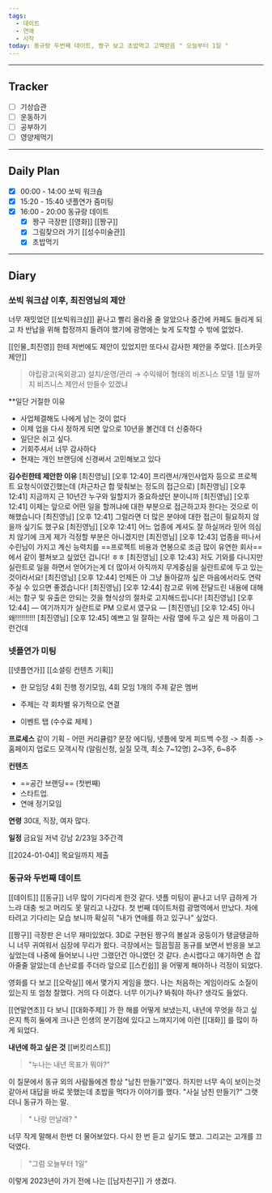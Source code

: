 ```yaml
---
tags:
  - 데이트
  - 연애
  - 시작
today: 동규랑 두번째 데이트, 짱구 보고 초밥먹고 고백받음 " 오늘부터 1일 "
---
```

---
## Tracker

- [ ] 기상습관
- [ ] 운동하기
- [ ] 공부하기
- [ ] 영양제먹기

---
## Daily Plan

- [x] 00:00 - 14:00 쏘빅 워크숍
- [x] 15:20 - 15:40 넷플연가 줌미팅
- [x] 16:00 - 20:00 동규랑 데이트
	- [x] 짱구 극장판 [[영화]] [[짱구]]
	- [x] 그림찾으러 가기 [[성수미술관]]
	- [X] 초밥먹기

---
## Diary

### 쏘빅 워크샵 이후, 최진영님의 제안
너무 재밋었던 [[쏘빅워크샵]] 끝나고 빨리 올라올 줄 알았으나 중간에 카페도 들리게 되고 차 반납을 위해 합정까지 들려야 했기에 광명에는 늦게 도착할 수 밖에 없었다. 

[[인물_최진영]] 한테 저번에도 제안이 있었지만 또다시 감사한 제안을 주었다. [[스카웃제안]]

>야립광고(옥외광고) 설치/운영/관리 → 수익쉐어 형태의 비즈니스 모델
>1월 말까지 비즈니스 제안서 만들수 있겠냐

**일단 거절한 이유
- 사업체결해도 나에게 남는 것이 없다
- 이제 업을 다시 정하게 되면 앞으로 10년을 볼건데 더 신중하다
- 일단은 쉬고 싶다.
- 기회주셔서 너무 감사하다
- 현재는 개인 브랜딩에 신경써서 고민해보고 있다

**김수린한테 제안한 이유**
[최진영님] [오후 12:40] 프리랜서/개인사업자 등으로 프로젝트 요청식이였긴했는데
(차근차근 합 맞춰보는 정도의 접근으로)
[최진영님] [오후 12:41] 지금까지 근 10년간 누구와 일할지가 중요하셨던 분이니까
[최진영님] [오후 12:41] 이제는 앞으로 어떤 일을 할꺼냐에 대한 부분으로 접근하고자 한다는 것으로 이해했습니다
[최진영님] [오후 12:41] 그럴라면 더 많은 분야에 대한 접근이 필요하지 않을까 싶기도 했구요
[최진영님] [오후 12:41] 어느 업종에 계셔도 잘 하실꺼라 믿어 의심치 않기에 크게 제가 걱정할 부분은 아니겠지만
[최진영님] [오후 12:43] 업종을 떠나서 수린님이 가지고 계신 능력치를 ==프로젝트 비용과 연봉으로 조금 많이 유연한 회사==에서 같이 펼쳐보고 싶었던 겁니다! ㅎㅎ
[최진영님] [오후 12:43] 저도 기와를 다니지만 실란트로 일을 하면서 얻어가는게 더 많아서 아직까지 무게중심을 실란트로에 두고 있는 것이라서요!
[최진영님] [오후 12:44] 언제든 아 그냥 돌아갈까 싶은 마음에서라도 연락주실 수 있으면 좋겠습니다!
[최진영님] [오후 12:44] 참고로 위에 전달드린 내용에 대해서는 함구 및 유출은 안되는 것을 형식상의 절차로 고지해드립니다!
[최진영님] [오후 12:44] — 여기까지가 실란트로 PM 으로서 였구요 —
[최진영님] [오후 12:45] 아니 왜!!!!!!!!!!
[최진영님] [오후 12:45] 예쁘고 일 잘하는 사람 옆에 두고 싶은 제 마음이 그런건데


### 넷플연가 미팅
[[넷플연가]] [[소셜링 컨텐츠 기획]] 
- 한 모임당 4회 진행 정기모임, 4회 모임 1개의 주제 같은 멤버 
- 주제는 각 회차별 유기적으로 연결 

- 이벤트 탭  (수수료 체제 )

**프로세스**
같이 기획 - 어떤 커리큘럼?
문장 에디팅, 넷플에 맞게 피드백
수정 -> 최종 -> 홈페이지 업로드 
모객시작 (알림신청, 실질 모객, 최소 7~12명) 2~3주, 6~8주

**컨텐츠**
- ==공간 브랜딩== (첫번째)
- 스타트업. 
- 연애 정기모임 

**연령**
30대, 직장, 여자 많다. 

**일정**
금요일 저녁 강남 2/23일 3주간격

[[2024-01-04]] 목요일까지 제출


### 동규와 두번째 데이트
[[데이트]] [[동규]]
너무 많이 기다리게 한것 같다. 
넷플 미팅이 끝나고 너무 급하게 가느랴 대충 씻고 머리도 못 말리고 나갔다. 
첫 번째 데이트처럼 광명역에서 만났다.
차에 타려고 기다리는 모습 보니까 확실히 "내가 연애를 하고 있구나" 싶었다. 

[[짱구]] 극장판 은 너무 재미있었다. 
3D로 구현된 짱구의 볼살과 궁둥이가 탱글탱글하니 너무 귀여워서 심장에 무리가 왔다. 
극장에서는 힐끔힐끔 동규를 보면서 반응을 보고 싶었는데 
나중에 들어보니 나만 그랬던건 아니였던 것 같다. 
손시렵다고 얘기하면 손 잡아줄줄 알았는데 손난로를 주더라
앞으로 [[스킨쉽]] 을 어떻게 해야하나 걱정이 되었다.

영화를 다 보고 [[오락실]] 에서 몇가지 게임을 했다.
나는 처음하는 게임이라도 소질이 있는지 또 엄청 잘했다. 거의 다 이겼다.
너무 이기나? 봐줘야 하나? 생각도 들었다.

[[연말연초]] 다 보니 [[대화주제]] 가 한 해를 어떻게 보냈는지, 내년에 무엇을 하고 싶은지
특히 둘에게 크나큰 인생의 분기점에 있다고 느껴지기에 이런 [[대화]] 를 많이 하게 되었다. 

**내년에 하고 싶은 것** 
[[버킷리스트]]

>"누나는 내년 목표가 뭐야?"

이 질문에서 동규 외의 사람들에겐 항상 "남친 만들기"였다.
하지만 너무 속이 보이는것 같아서 대답을 바로 못했는데 
초밥을 먹다가 이야기를 했다. 
"사실 남친 만들기?"
그랫더니 동규가 하는 말.

>" 나랑 만날래? "

너무 작게 말해서 한번 더 물어보았다.
다시 한 번 듣고 싶기도 했고.
그리고는 고개를 끄덕였다.

>"그럼 오늘부터 1일"

이렇게 2023년이 가기 전에 나는 [[남자친구]] 가 생겼다.
